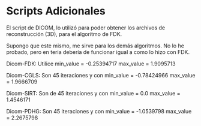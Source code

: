 # Scripts Adicionales

El script de DICOM, lo utilizó para poder obtener los archivos de reconstrucción (3D),
para el algoritmo de FDK.

Supongo que este mismo, me sirve para los demás algoritmos. No lo he probado, pero en teria
debería de funcionar igual a como lo hizo con FDK.

Dicom-FDK: Utilice min_value = -0.25394717 max_value = 1.9095713

Dicom-CGLS: Son 45 iteraciones y con min_value = -0.78424966 max_value = 1.9666709

Dicom-SIRT: Son de 45 iteraciones y con min_value = 0.0 max_value = 1.4546171

Dicom-PDHG: Son 45 iteraciones y con min_value = -1.0539798 max_value = 2.2675798

